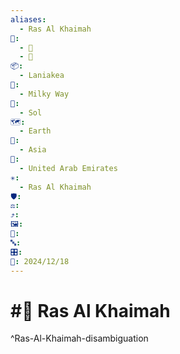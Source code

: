 ```yaml
---
aliases:
  - Ras Al Khaimah
📁:
  - 📍
  - 📁
📦:
  - Laniakea
💱:
  - Milky Way
🔀:
  - Sol
🗺️:
  - Earth
🎨:
  - Asia
🏁:
  - United Arab Emirates
✳️:
  - Ras Al Khaimah
🛡️: 
⚖️: 
⤴️: 
🖼️: 
📍: 
🔤: 
🎛️: 
📅: 2024/12/18
---
```

# #📍 Ras Al Khaimah


^Ras-Al-Khaimah-disambiguation
